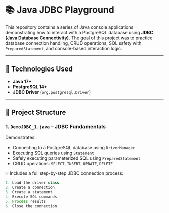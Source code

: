 # 📚 Java JDBC Playground

This repository contains a series of Java console applications demonstrating how to interact with a PostgreSQL database using **JDBC (Java Database Connectivity)**. The goal of this project was to practice database connection handling, CRUD operations, SQL safety with `PreparedStatement`, and console-based interaction logic.

---

## 🔧 Technologies Used

- **Java 17+**
- **PostgreSQL 14+**
- **JDBC Driver** (`org.postgresql.Driver`)

---

## 📁 Project Structure

### 1. `DemoJDBC_1.java` – JDBC Fundamentals

Demonstrates:
- Connecting to a PostgreSQL database using `DriverManager`
- Executing SQL queries using `Statement`
- Safely executing parameterized SQL using `PreparedStatement`
- CRUD operations: `SELECT`, `INSERT`, `UPDATE`, `DELETE`

💡 Includes a full step-by-step JDBC connection process:
```java
1. Load the driver class
2. Create a connection
3. Create a statement
4. Execute SQL commands
5. Process results
6. Close the connection
